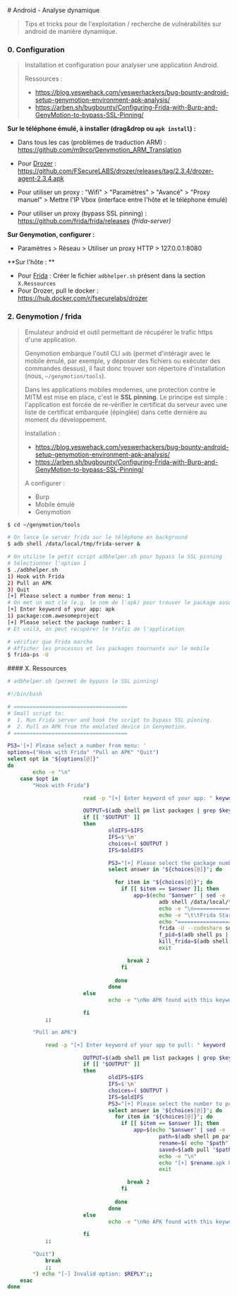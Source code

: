 # Android - Analyse dynamique

> Tips et tricks pour de l'exploitation / recherche de vulnérabilités sur android de manière dynamique.



### 0. Configuration

> Installation et configuration pour analyser une application Android.
>
> Ressources : 
>
> - https://blog.yeswehack.com/yeswerhackers/bug-bounty-android-setup-genymotion-environment-apk-analysis/
> - https://arben.sh/bugbounty/Configuring-Frida-with-Burp-and-GenyMotion-to-bypass-SSL-Pinning/

**Sur le téléphone émulé, à installer (drag&drop ou `apk install`) :**

- Dans tous les cas (problèmes de traduction ARM) : https://github.com/m9rco/Genymotion_ARM_Translation

- Pour [Drozer](outils/drozer.md) : https://github.com/FSecureLABS/drozer/releases/tag/2.3.4/drozer-agent-2.3.4.apk
- Pour utiliser un proxy : "Wifi" > "Paramètres" > "Avancé" > "Proxy manuel" > Mettre l'IP Vbox (interface entre l'hôte et le téléphone émulé)

- Pour utiliser un proxy (bypass SSL pinning) : https://github.com/frida/frida/releases *(frida-server)*

**Sur Genymotion, configurer :**

- Paramètres > Réseau > Utiliser un proxy HTTP > 127.0.0.1:8080

**Sur l'hôte : **

- Pour [Frida](outils/frida.md) : Créer le fichier `adbhelper.sh` présent dans la section `X.Ressources`
- Pour Drozer, pull le docker : https://hub.docker.com/r/fsecurelabs/drozer



### 2. Genymotion / frida

> Emulateur android et outil permettant de récupérer le trafic https d'une application.
>
> Genymotion embarque l'outil CLI `adb` (permet d'intéragir avec le mobile émulé, par exemple, y déposer des fichiers ou exécuter des commandes dessus), il faut donc trouver son répertoire d'installation (nous, `~/genymotion/tools`).
>
> Dans les applications mobiles modernes, une protection contre le MITM est mise en place, c'est le **SSL pinning**. Le principe est simple : l'application est forcée de re-vérifier le certificat du serveur avec une liste de certificat embarquée (épinglée) dans cette dernière au moment du développement.
>
> Installation : 
>
> - https://blog.yeswehack.com/yeswerhackers/bug-bounty-android-setup-genymotion-environment-apk-analysis/
> - https://arben.sh/bugbounty/Configuring-Frida-with-Burp-and-GenyMotion-to-bypass-SSL-Pinning/
>
> A configurer : 
>
> - Burp
> - Mobile émulé
> - Genymotion

```bash
$ cd ~/genymotion/tools

# On lance le server frida sur le téléphone en background
$ adb shell /data/local/tmp/frida-server &

# On utilise le petit script adbhelper.sh pour bypass le SSL pinning
# Sélectionner l'option 1
$ ./adbhelper.sh
1) Hook with Frida
2) Pull an APK
3) Quit
[+] Please select a number from menu: 1
# On met un mot clé (e.g. le nom de l'apk) pour trouver le package associé
[+] Enter keyword of your app: apk
1) package:com.awesomeproject
[+] Please select the package number: 1
# Et voilà, on peut récupérer le trafic de l'application
```

```bash
# vérifier que Frida marche
# Afficher les processus et les packages tournants sur le mobile
$ frida-ps -U 
```





#### X. Ressources

```bash
# adbhelper.sh (permet de bypass le SSL pinning)

#!/bin/bash

# ====================================
# Small script to:
#  1. Run Frida server and hook the script to bypass SSL pinning.
#  2. Pull an APK from the emulated device in Genymotion.
# ====================================

PS3='[+] Please select a number from menu: '
options=("Hook with Frida" "Pull an APK" "Quit")
select opt in "${options[@]}"
do
        echo -e "\n"
    case $opt in
        "Hook with Frida")

                        read -p "[+] Enter keyword of your app: " keyword

                        OUTPUT=$(adb shell pm list packages | grep $keyword)
                        if [[ "$OUTPUT" ]]
                        then
                                oldIFS=$IFS
                                IFS=$'\n'
                                choices=( $OUTPUT )
                                IFS=$oldIFS

                                PS3="[+] Please select the package number: "
                                select answer in "${choices[@]}"; do

                                  for item in "${choices[@]}"; do
                                    if [[ $item == $answer ]]; then
                                        app=$(echo "$answer" | sed -e 's/\(^package:\)//g')
                                                adb shell /data/local/tmp/frida-server &
                                                echo -e "\n================================================"
                                                echo -e "\t\tFrida Started!"
                                                echo "================================================"
                                                frida -U --codeshare sowdust/universal-android-ssl-pinning-bypass-2 -f "$app" --no-pause
                                                f_pid=$(adb shell ps | grep frida-server | grep poll_schedule_timeout | awk ' { print $2 }')
                                                kill_frida=$(adb shell kill -9 "$f_pid")
                                                exit

                                      break 2
                                    fi
                                    
                                  done
                                done 
                        else
                                echo -e "\nNo APK found with this keyword: $keyword"

                        fi
            ;;

        "Pull an APK")

            read -p "[+] Enter keyword of your app to pull: " keyword

                        OUTPUT=$(adb shell pm list packages | grep $keyword)
                        if [[ "$OUTPUT" ]]
                        then
                                oldIFS=$IFS
                                IFS=$'\n'
                                choices=( $OUTPUT )
                                IFS=$oldIFS
                                PS3="[+] Please select the number to pull: "
                                select answer in "${choices[@]}"; do
                                  for item in "${choices[@]}"; do
                                    if [[ $item == $answer ]]; then
                                        app=$(echo "$answer" | sed -e 's/\(^package:\)//g')
                                                path=$(adb shell pm path "$app" | grep base.apk | sed -e 's/\(^package:\)//g') 
                                                rename=$( echo "$path" | sed -e 's/\(^\/data\/app\/\)//g' -e 's/-.*$//' -e 's/\./_/g')
                                                saved=$(adb pull "$path" "$rename.apk")
                                                echo -e "\n"
                                                echo "[+] $rename.apk has been saved!"
                                                exit

                                      break 2
                                    fi
                                    
                                  done
                                done
                        else
                                echo -e "\nNo APK found with this keyword: $keyword"

                        fi
            ;;
       
        "Quit")
            break
            ;;
        *) echo "[-] Invalid option: $REPLY";;
    esac
done
        
```

